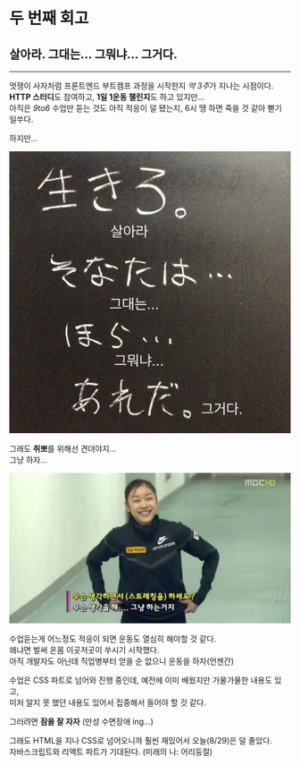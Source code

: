 # 두 번째 회고

## 살아라. 그대는... 그뭐냐... 그거다.

---

멋쟁이 사자처럼 프론트엔드 부트캠프 과정을 시작한지 *약 3주*가 지나는 시점이다.  
**HTTP 스터디**도 참여하고, **1일 1운동 챌린지**도 하고 있지만...  
아직은 _9to6_ 수업만 듣는 것도 아직 적응이 덜 됐는지, 6시 땡 하면 죽을 것 같아 뻗기 일쑤다.

하지만...

![살아라그대는그뭐냐그거다 밈](./images/IMG_0562.jpg)

그래도 **취뽀**를 위해선 견뎌야지...  
그냥 하자...

![무슨생각을해그냥하는거지 짤](./images/김연아짤.jpeg)

수업듣는게 어느정도 적응이 되면 운동도 열심히 해야할 것 같다.  
왜냐면 벌써 온몸 이곳저곳이 쑤시기 시작했다.  
아직 개발자도 아닌데 직업병부터 얻을 순 없으니 운동을 하자(언젠간)

수업은 CSS 파트로 넘어와 진행 중인데, 예전에 이미 배웠지만 가물가물한 내용도 있고,  
미처 알지 못 했던 내용도 있어서 집중해서 들어야 할 것 같다.

그러려면 **잠을 잘 자자** (만성 수면장애 ing...)

그래도 HTML을 지나 CSS로 넘어오니까 훨씬 재밌어서 오늘(8/29)은 덜 졸았다.  
자바스크립트와 리액트 파트가 기대된다. (미래의 나: 어리둥절)
